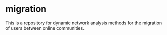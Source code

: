 # migration

This is a repository for dynamic network analysis methods for the migration of users between online communities. 
